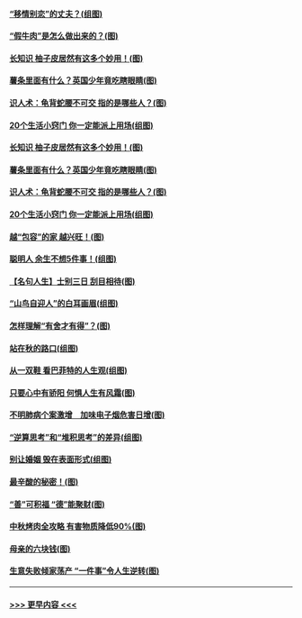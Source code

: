 #### [“移情别恋”的丈夫？(组图)](../pages/p8/907644.md?t=09180133) 
#### [“假牛肉”是怎么做出来的？(图)](../pages/p8/907668.md?t=09180133) 
#### [长知识 柚子皮居然有这多个妙用！(图)](../pages/p8/907425.md?t=09180133) 
#### [薯条里面有什么？英国少年竟吃瞎眼睛(图)](../pages/p8/907381.md?t=09180133) 
#### [识人术：龟背蛇腰不可交 指的是哪些人？(图)](../pages/p8/907503.md?t=09180133) 
#### [20个生活小窍门 你一定能派上用场(组图)](../pages/p8/907510.md?t=09180133) 
#### [长知识 柚子皮居然有这多个妙用！(图)](../pages/p8/907425.md?t=09180133) 
#### [薯条里面有什么？英国少年竟吃瞎眼睛(图)](../pages/p8/907381.md?t=09180133) 
#### [识人术：龟背蛇腰不可交 指的是哪些人？(图)](../pages/p8/907503.md?t=09180133) 
#### [20个生活小窍门 你一定能派上用场(组图)](../pages/p8/907510.md?t=09180133) 
#### [越“包容”的家 越兴旺！(图)](../pages/p8/907328.md?t=09180133) 
#### [聪明人 余生不想5件事！(组图)](../pages/p8/907364.md?t=09180133) 
#### [【名句人生】士别三日 刮目相待(图)](../pages/p8/906988.md?t=09180133) 
#### [“山鸟自迎人”的白耳画眉(组图)](../pages/p8/907332.md?t=09180133) 
#### [怎样理解“有舍才有得”？(图)](../pages/p8/906872.md?t=09180133) 
#### [站在秋的路口(组图)](../pages/p8/906914.md?t=09180133) 
#### [从一双鞋 看巴菲特的人生观(组图)](../pages/p8/907311.md?t=09180133) 
#### [只要心中有骄阳 何惧人生有风霜(图)](../pages/p8/907320.md?t=09180133) 
#### [不明肺病个案激增　加味电子烟危害日增(图)](../pages/p8/907307.md?t=09180133) 
#### [“逆算思考”和“堆积思考”的差异(组图)](../pages/p8/907229.md?t=09180133) 
#### [别让婚姻 毁在表面形式(组图)](../pages/p8/907118.md?t=09180133) 
#### [最辛酸的秘密！(图)](../pages/p8/906327.md?t=09180133) 
#### [“善”可积福 “德”能聚财(图)](../pages/p8/906906.md?t=09180133) 
#### [中秋烤肉全攻略 有害物质降低90%(图)](../pages/p8/907227.md?t=09180133) 
#### [母亲的六块钱(图)](../pages/p8/907107.md?t=09180133) 
#### [生意失败倾家荡产 “一件事”令人生逆转(图)](../pages/p8/907101.md?t=09180133) 

----
#### [ >>> 更早内容 <<< ](../indexes/p8-earlier.md)
